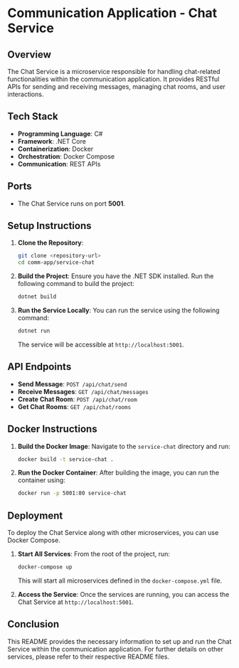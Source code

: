 # Communication Application - Chat Service

## Overview
The Chat Service is a microservice responsible for handling chat-related functionalities within the communication application. It provides RESTful APIs for sending and receiving messages, managing chat rooms, and user interactions.

## Tech Stack
- **Programming Language**: C#
- **Framework**: .NET Core
- **Containerization**: Docker
- **Orchestration**: Docker Compose
- **Communication**: REST APIs

## Ports
- The Chat Service runs on port **5001**.

## Setup Instructions
1. **Clone the Repository**: 
   ```bash
   git clone <repository-url>
   cd comm-app/service-chat
   ```

2. **Build the Project**: 
   Ensure you have the .NET SDK installed. Run the following command to build the project:
   ```bash
   dotnet build
   ```

3. **Run the Service Locally**: 
   You can run the service using the following command:
   ```bash
   dotnet run
   ```
   The service will be accessible at `http://localhost:5001`.

## API Endpoints
- **Send Message**: `POST /api/chat/send`
- **Receive Messages**: `GET /api/chat/messages`
- **Create Chat Room**: `POST /api/chat/room`
- **Get Chat Rooms**: `GET /api/chat/rooms`

## Docker Instructions
1. **Build the Docker Image**: 
   Navigate to the `service-chat` directory and run:
   ```bash
   docker build -t service-chat .
   ```

2. **Run the Docker Container**: 
   After building the image, you can run the container using:
   ```bash
   docker run -p 5001:80 service-chat
   ```

## Deployment
To deploy the Chat Service along with other microservices, you can use Docker Compose. 

1. **Start All Services**: 
   From the root of the project, run:
   ```bash
   docker-compose up
   ```
   This will start all microservices defined in the `docker-compose.yml` file.

2. **Access the Service**: 
   Once the services are running, you can access the Chat Service at `http://localhost:5001`.

## Conclusion
This README provides the necessary information to set up and run the Chat Service within the communication application. For further details on other services, please refer to their respective README files.